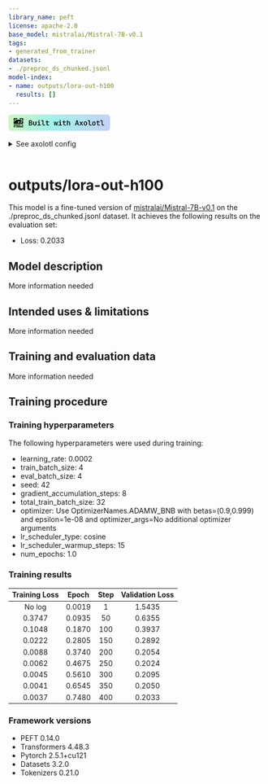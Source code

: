 ```yaml
---
library_name: peft
license: apache-2.0
base_model: mistralai/Mistral-7B-v0.1
tags:
- generated_from_trainer
datasets:
- ./preproc_ds_chunked.jsonl
model-index:
- name: outputs/lora-out-h100
  results: []
---
```


<!-- This model card has been generated automatically according to the information the Trainer had access to. You
should probably proofread and complete it, then remove this comment. -->

[<img src="https://raw.githubusercontent.com/axolotl-ai-cloud/axolotl/main/image/axolotl-badge-web.png" alt="Built with Axolotl" width="200" height="32"/>](https://github.com/axolotl-ai-cloud/axolotl)
<details><summary>See axolotl config</summary>

axolotl version: `0.7.0`
```yaml
adapter: qlora
base_model: mistralai/Mistral-7B-v0.1
bf16: true
datasets:
- path: ./preproc_ds_chunked.jsonl
  type: completion
early_stopping_patience: 3
eval_batch_size: 4
eval_steps: 50
flash_attention: true
fp16: false
gpu_memory_limit: 78GiB
gradient_accumulation_steps: 8
gradient_checkpointing: true
group_by_length: true
learning_rate: 2e-4
load_in_4bit: true
lora_alpha: 64
lora_dropout: 0.05
lora_r: 32
lora_target_modules:
- q_proj
- k_proj
- v_proj
- o_proj
- gate_proj
- up_proj
- down_proj
max_grad_norm: 1.0
micro_batch_size: 4
optimizer: adamw_bnb_8bit
output_dir: ./outputs/lora-out-h100
pad_to_sequence_len: true
sample_packing: true
save_steps: 50
save_total_limit: 3
sdp_attention: true
sequence_len: 4096
strict: false
val_set_size: 0.05
warmup_ratio: 0.03
weight_decay: 0.01

```

</details><br>

# outputs/lora-out-h100

This model is a fine-tuned version of [mistralai/Mistral-7B-v0.1](https://huggingface.co/mistralai/Mistral-7B-v0.1) on the ./preproc_ds_chunked.jsonl dataset.
It achieves the following results on the evaluation set:
- Loss: 0.2033

## Model description

More information needed

## Intended uses & limitations

More information needed

## Training and evaluation data

More information needed

## Training procedure

### Training hyperparameters

The following hyperparameters were used during training:
- learning_rate: 0.0002
- train_batch_size: 4
- eval_batch_size: 4
- seed: 42
- gradient_accumulation_steps: 8
- total_train_batch_size: 32
- optimizer: Use OptimizerNames.ADAMW_BNB with betas=(0.9,0.999) and epsilon=1e-08 and optimizer_args=No additional optimizer arguments
- lr_scheduler_type: cosine
- lr_scheduler_warmup_steps: 15
- num_epochs: 1.0

### Training results

| Training Loss | Epoch  | Step | Validation Loss |
|:-------------:|:------:|:----:|:---------------:|
| No log        | 0.0019 | 1    | 1.5435          |
| 0.3747        | 0.0935 | 50   | 0.6355          |
| 0.1048        | 0.1870 | 100  | 0.3937          |
| 0.0222        | 0.2805 | 150  | 0.2892          |
| 0.0088        | 0.3740 | 200  | 0.2054          |
| 0.0062        | 0.4675 | 250  | 0.2024          |
| 0.0045        | 0.5610 | 300  | 0.2095          |
| 0.0041        | 0.6545 | 350  | 0.2050          |
| 0.0037        | 0.7480 | 400  | 0.2033          |


### Framework versions

- PEFT 0.14.0
- Transformers 4.48.3
- Pytorch 2.5.1+cu121
- Datasets 3.2.0
- Tokenizers 0.21.0